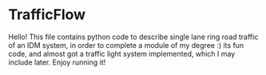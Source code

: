 # TrafficFlow
Hello! This file contains python code to describe single lane ring road traffic of an IDM system, in order to complete a module of my degree :) its fun code, and almost got a traffic light system implemented, which I may include later. Enjoy running it!
